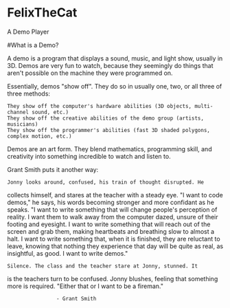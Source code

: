 # FelixTheCat
A Demo Player 

#What is a Demo?

A demo is a program that displays a sound, music, and light show, usually in 3D. Demos are very fun to watch, because they seemingly do things that aren't possible on the machine they were programmed on.

Essentially, demos "show off". They do so in usually one, two, or all three of three methods:

    They show off the computer's hardware abilities (3D objects, multi-channel sound, etc.)
    They show off the creative abilities of the demo group (artists, musicians)
    They show off the programmer's abilities (fast 3D shaded polygons, complex motion, etc.)

Demos are an art form. They blend mathematics, programming skill, and creativity into something incredible to watch and listen to.

Grant Smith puts it another way:

	Jonny looks around, confused, his train of thought disrupted. He
collects himself, and stares at the teacher with a steady eye. "I want
to code demos," he says, his words becoming stronger and more confidant
as he speaks. "I want to write something that will change people's
perception of reality. I want them to walk away from the computer dazed,
unsure of their footing and eyesight. I want to write something that
will reach out of the screen and grab them, making heartbeats and
breathing slow to almost a halt. I want to write something that, when it
is finished, they are reluctant to leave, knowing that nothing they
experience that day will be quite as real, as insightful, as good. I
want to write demos."

	Silence. The class and the teacher stare at Jonny, stunned. It
is the teachers turn to be confused. Jonny blushes, feeling that
something more is required.  "Either that or I want to be a fireman."

					- Grant Smith
